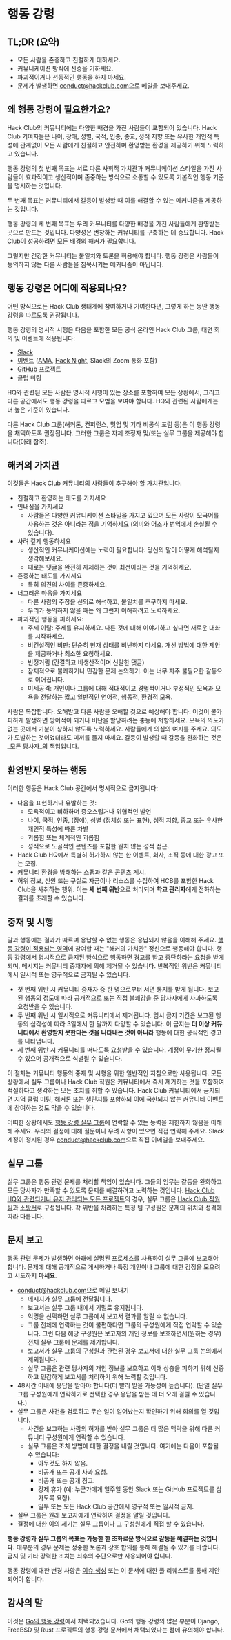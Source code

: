 # 행동 강령

## TL;DR (요약)

- 모든 사람을 존중하고 친절하게 대하세요.
- 커뮤니케이션 방식에 신중을 기하세요.
- 파괴적이거나 선동적인 행동을 하지 마세요.
- 문제가 발생하면 <conduct@hackclub.com>으로 메일을 보내주세요.

## 왜 행동 강령이 필요한가요?

Hack Club의 커뮤니티에는 다양한 배경을 가진 사람들이 포함되어 있습니다. Hack Club 기여자들은 나이, 장애, 성별, 국적, 인종, 종교, 성적 지향 또는 유사한 개인적 특성에 관계없이 모든 사람에게 친절하고 안전하며 환영받는 환경을 제공하기 위해 노력하고 있습니다.

행동 강령의 첫 번째 목표는 서로 다른 사회적 가치관과 커뮤니케이션 스타일을 가진 사람들이 효과적이고 생산적이며 존중하는 방식으로 소통할 수 있도록 기본적인 행동 기준을 명시하는 것입니다.

두 번째 목표는 커뮤니티에서 갈등이 발생할 때 이를 해결할 수 있는 메커니즘을 제공하는 것입니다.

행동 강령의 세 번째 목표는 우리 커뮤니티를 다양한 배경을 가진 사람들에게 환영받는 곳으로 만드는 것입니다. 다양성은 번창하는 커뮤니티를 구축하는 데 중요합니다. Hack Club이 성공하려면 모든 배경의 해커가 필요합니다.

그렇지만 건강한 커뮤니티는 불일치와 토론을 허용해야 합니다. 행동 강령은 사람들이 동의하지 않는 다른 사람들을 침묵시키는 메커니즘이 아닙니다.

## 행동 강령은 어디에 적용되나요?
<a id="where-does-the-code-of-conduct-apply"></a>
어떤 방식으로든 Hack Club 생태계에 참여하거나 기여한다면, 그렇게 하는 동안 행동 강령을 따르도록 권장됩니다.

행동 강령의 명시적 시행은 다음을 포함한 모든 공식 온라인 Hack Club 그룹, 대면 회의 및 이벤트에 적용됩니다:

- [Slack](https://hackclub.com/slack/)
- [이벤트](https://events.hackclub.com/) ([AMA](https://hackclub.com/amas/), [Hack Night](https://hackclub.com/night/), Slack의 Zoom 통화 포함)
- [GitHub 프로젝트](https://github.com/hackclub)
- 클럽 미팅

HQ와 관련된 모든 사람은 명시적 시행이 있는 장소를 포함하여 모든 상황에서, 그리고 다른 공간에서도 행동 강령을 따르고 모범을 보여야 합니다. HQ와 관련된 사람에게는 더 높은 기준이 있습니다.

다른 Hack Club 그룹(해커톤, 컨퍼런스, 밋업 및 기타 비공식 포럼 등)은 이 행동 강령을 채택하도록 권장됩니다. 그러한 그룹은 자체 조정자 및/또는 실무 그룹을 제공해야 합니다(아래 참조).

## 해커의 가치관

이것들은 Hack Club 커뮤니티의 사람들이 추구해야 할 가치관입니다.

- 친절하고 환영하는 태도를 가지세요
- 인내심을 가지세요
  - 사람들은 다양한 커뮤니케이션 스타일을 가지고 있으며 모든 사람이 모국어를 사용하는 것은 아니라는 점을 기억하세요 (의미와 어조가 번역에서 손실될 수 있습니다).
- 사려 깊게 행동하세요
  - 생산적인 커뮤니케이션에는 노력이 필요합니다. 당신의 말이 어떻게 해석될지 생각해보세요.
  - 때로는 댓글을 완전히 자제하는 것이 최선이라는 것을 기억하세요.
- 존중하는 태도를 가지세요
  - 특히 의견의 차이를 존중하세요.
- 너그러운 마음을 가지세요
  - 다른 사람의 주장을 선의로 해석하고, 불일치를 추구하지 마세요.
  - 우리가 동의하지 않을 때는 왜 그런지 이해하려고 노력하세요.
- 파괴적인 행동을 피하세요:
  - 주제 이탈: 주제를 유지하세요. 다른 것에 대해 이야기하고 싶다면 새로운 대화를 시작하세요.
  - 비건설적인 비판: 단순히 현재 상태를 비난하지 마세요. 개선 방법에 대한 제안을 제공하거나 최소한 요청하세요.
  - 빈정거림 (간결하고 비생산적이며 신랄한 댓글)
  - 잠재적으로 불쾌하거나 민감한 문제 논의하기. 이는 너무 자주 불필요한 갈등으로 이어집니다.
  - 미세공격: 개인이나 그룹에 대해 적대적이고 경멸적이거나 부정적인 모욕과 모욕을 전달하는 짧고 일반적인 언어적, 행동적, 환경적 모욕.

사람은 복잡합니다. 오해받고 다른 사람을 오해할 것으로 예상해야 합니다. 이것이 불가피하게 발생하면 방어적이 되거나 비난을 할당하려는 충동에 저항하세요. 모욕의 의도가 없는 곳에서 기분이 상하지 않도록 노력하세요. 사람들에게 의심의 여지를 주세요. 의도가 도발하는 것이었더라도 미끼를 물지 마세요. 갈등이 발생할 때 갈등을 완화하는 것은 _모든 당사자_의 책임입니다.

## 환영받지 못하는 행동

이러한 행동은 Hack Club 공간에서 명시적으로 금지됩니다:

- 다음을 표현하거나 유발하는 것:
  - 모욕적이고 비하하며 증오스럽거나 위협적인 발언
  - 나이, 국적, 인종, (장애), 성별 (정체성 또는 표현), 성적 지향, 종교 또는 유사한 개인적 특성에 따른 차별
  - 괴롭힘 또는 체계적인 괴롭힘
  - 성적으로 노골적인 콘텐츠를 포함한 원치 않는 성적 접근.
- Hack Club HQ에서 특별히 허가하지 않는 한 이벤트, 회사, 조직 등에 대한 광고 또는 모집.
- 커뮤니티 환경을 방해하는 스팸과 같은 콘텐츠 게시.
- 허위 정보, 신원 또는 구실로 자금이나 리소스를 수집하여 HCB를 포함한 Hack Club을 사취하는 행위. 이는 **세 번째 위반**으로 처리되며 **학교 관리자**에게 전화하는 결과를 초래할 수 있습니다.

## 중재 및 시행

말과 행동에는 결과가 따르며 용납할 수 없는 행동은 용납되지 않음을 이해해 주세요. [행동 강령이 적용되는 영역](#where-does-the-code-of-conduct-apply)에 참여할 때는 "해커의 가치관" 정신으로 행동해야 합니다. 행동 강령에서 명시적으로 금지된 방식으로 행동하면 경고를 받고 중단하라는 요청을 받게 되며, 메시지는 커뮤니티 중재자에 의해 제거될 수 있습니다. 반복적인 위반은 커뮤니티에서 일시적 또는 영구적으로 금지될 수 있습니다.

- 첫 번째 위반 시 커뮤니티 중재자 중 한 명으로부터 서면 통지를 받게 됩니다. 보고된 행동의 정도에 따라 공개적으로 또는 직접 불쾌감을 준 당사자에게 사과하도록 요청받을 수 있습니다.
- 두 번째 위반 시 일시적으로 커뮤니티에서 제거됩니다. 임시 금지 기간은 보고된 행동의 심각성에 따라 3일에서 한 달까지 다양할 수 있습니다. 이 금지는 **더 이상 커뮤니티에서 환영받지 못한다는 것을 나타내는 것이 아니라** 행동에 대한 공식적인 경고를 나타냅니다.
- 세 번째 위반 시 커뮤니티를 떠나도록 요청받을 수 있습니다. 계정이 무기한 정지될 수 있으며 공개적으로 식별될 수 있습니다.

이 절차는 커뮤니티 행동의 중재 및 시행을 위한 일반적인 지침으로만 사용됩니다. 모든 상황에서 실무 그룹이나 Hack Club 직원은 커뮤니티에서 즉시 제거하는 것을 포함하여 적절하다고 생각하는 모든 조치를 취할 수 있습니다. Hack Club 커뮤니티에서 금지되면 지역 클럽 미팅, 해커톤 또는 챌린지를 포함하되 이에 국한되지 않는 커뮤니티 이벤트에 참여하는 것도 막을 수 있습니다.

어떠한 상황에서도 [행동 강령 실무 그룹](#working-group)에 연락할 수 있는 능력을 제한하지 않음을 이해해 주세요. 우리의 결정에 대해 질문이나 우려 사항이 있으면 직접 연락해 주세요. Slack 계정이 정지된 경우 <conduct@hackclub.com>으로 직접 이메일을 보내주세요.

## 실무 그룹
<a id="working-group"></a>
실무 그룹은 행동 관련 문제를 처리할 책임이 있습니다. 그들의 임무는 갈등을 완화하고 모든 당사자가 만족할 수 있도록 문제를 해결하려고 노력하는 것입니다. [Hack Club HQ와 관련되거나 유지 관리되는 모든 프로젝트](#where-does-the-code-of-conduct-apply)의 경우, 실무 그룹은 [Hack Club 직원 팀](https://hackclub.com/team/)과 [소방서](https://app.slack.com/client/T0266FRGM/C01D7AHKMPF)로 구성됩니다. 각 위반을 처리하는 특정 팀 구성원은 문제의 위치와 성격에 따라 다릅니다.

## 문제 보고

행동 관련 문제가 발생하면 아래에 설명된 프로세스를 사용하여 실무 그룹에 보고해야 합니다. 문제에 대해 공개적으로 게시하거나 특정 개인이나 그룹에 대한 감정을 모으려고 시도하지 **마세요**.

- <conduct@hackclub.com>으로 메일 보내기
  - 메시지가 실무 그룹에 전달됩니다.
  - 보고서는 실무 그룹 내에서 기밀로 유지됩니다.
  - 익명을 선택하면 실무 그룹에서 보고서 결과를 알릴 수 없습니다.
  - 그룹 전체에 연락하는 것이 불편하다면 그룹의 구성원에게 직접 연락할 수 있습니다. 그런 다음 해당 구성원은 보고자의 개인 정보를 보호하면서(원하는 경우) 전체 실무 그룹에 문제를 제기합니다.
  - 보고서가 실무 그룹의 구성원과 관련된 경우 보고서에 대한 실무 그룹 논의에서 제외됩니다.
  - 실무 그룹은 관련 당사자의 개인 정보를 보호하고 이해 상충을 피하기 위해 신중하고 민감하게 보고서를 처리하기 위해 노력할 것입니다.
- 48시간 이내에 응답을 받아야 합니다(더 빨리 받을 가능성이 높습니다). (단일 실무 그룹 구성원에게 연락하기로 선택한 경우 응답을 받는 데 더 오래 걸릴 수 있습니다.)
- 실무 그룹은 사건을 검토하고 무슨 일이 일어났는지 확인하기 위해 회의를 열 것입니다.
  - 사건을 보고하는 사람의 허가를 받아 실무 그룹은 더 많은 맥락을 위해 다른 커뮤니티 구성원에게 연락할 수 있습니다.
  - 실무 그룹은 조치 방법에 대한 결정을 내릴 것입니다. 여기에는 다음이 포함될 수 있습니다:
    - 아무것도 하지 않음.
    - 비공개 또는 공개 사과 요청.
    - 비공개 또는 공개 경고.
    - 강제 휴가 (예: 누군가에게 일주일 동안 Slack 또는 GitHub 프로젝트를 삼가도록 요청).
    - 일부 또는 모든 Hack Club 공간에서 영구적 또는 일시적 금지.
- 실무 그룹은 원래 보고자에게 연락하여 결정을 알릴 것입니다.
- 결정에 대한 이의 제기는 실무 그룹이나 그 구성원에게 직접 할 수 있습니다.

**행동 강령과 실무 그룹의 목표는 가능한 한 조화로운 방식으로 갈등을 해결하는 것입니다.** 대부분의 경우 문제는 정중한 토론과 상호 합의를 통해 해결될 수 있기를 바랍니다. 금지 및 기타 강력한 조치는 최후의 수단으로만 사용되어야 합니다.

행동 강령에 대한 변경 사항은 [이슈 생성](https://github.com/hackclub/hackclub/issues/new) 또는 이 문서에 대한 풀 리퀘스트를 통해 제안되어야 합니다.

## 감사의 말

이것은 [Go의 행동 강령](https://github.com/golang/go/commit/aa487e66f869785837275ee20441a53888a51bb2)에서 채택되었습니다. Go의 행동 강령의 많은 부분이 Django, FreeBSD 및 Rust 프로젝트의 행동 강령 문서에서 채택되었다는 점에 유의해야 합니다. 